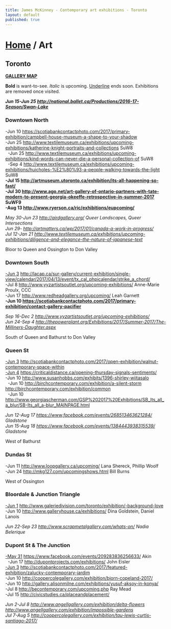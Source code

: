 ```yaml
---
title: James McKinney - Contemporary art exhibitions - Toronto
layout: default
published: true
---
```


# [Home](/) / Art

## Toronto

**[GALLERY MAP](https://www.google.com/maps/d/u/0/edit?mid=1sMiga7vQsqWdqEVQCqHsxjX2jeU)**

<p><span class="glyphicon glyphicon-info-sign" aria-hidden="true"></span> <strong>Bold</strong> is want-to-see. <em>Italic</em> is upcoming. <u>Underline</u> ends soon. Exhibitions are removed once visited.</p>

_**Jun 15-Jun 25 <http://national.ballet.ca/Productions/2016-17-Season/Swan-Lake>**_  

### Downtown North

-Jun 10 <https://scotiabankcontactphoto.com/2017/primary-exhibition/campbell-house-museum-a-shape-to-your-shadow>  
-Jun 25 <http://www.textilemuseum.ca/exhibitions/upcoming-exhibitions/katherine-knight-portraits-and-collections> SuW8  
  -Jun 25 <http://www.textilemuseum.ca/exhibitions/upcoming-exhibitions/kind-words-can-never-die-a-personal-collection-of> SuW8  
  -Sep 4 <http://www.textilemuseum.ca/exhibitions/upcoming-exhibitions/huicholes-%E2%80%93-a-people-walking-towards-the-light> SuW8  
**-Jul 15 <http://artmuseum.utoronto.ca/exhibition/its-all-happening-so-fast/>**  
**-Jul 30 <http://www.ago.net/art-gallery-of-ontario-partners-with-tate-modern-to-present-georgia-okeeffe-retrospective-in-summer-2017> SuWF9**  
**-Aug 13 <http://www.ryerson.ca/ric/exhibitions/eupcoming/>**  

_May 30-Jun 23 <http://airdgallery.org/> Queer Landscapes, Queer Intersections_  
_Jun 29- <http://artmatters.ca/wp/2017/01/canada-a-work-in-progress/>_  
_Jul 12-Jan 21 <http://www.textilemuseum.ca/exhibitions/upcoming-exhibitions/diligence-and-elegance-the-nature-of-japanese-text>_  

<span class="glyphicon glyphicon-info-sign" aria-hidden="true"></span> Bloor to Queen and Ossington to Don Valley

### Downtown South

<u>-Jun 3</u> <http://lacap.ca/sur-gallery/current-exhibition/single-view/calendar/2017/04/13/event/tx_cal_phpicalendar/strike_a_chord/>  
-Jul 8 <http://www.yyzartistsoutlet.org/upcoming-exhibitions/> Anne-Marie Proulx, CCC  
  -Jun 17 <http://www.redheadgallery.org/upcoming/> Leah Garnett  
**-Jun 10 <https://scotiabankcontactphoto.com/2017/primary-exhibition/contact-gallery-pacifier>**  

_Sep 16-Dec 2 <http://www.yyzartistsoutlet.org/upcoming-exhibitions/>_  
_Jun 24-Sep 4 <http://thepowerplant.org/Exhibitions/2017/Summer-2017/The-Milliners-Daughter.aspx>_  

<span class="glyphicon glyphicon-info-sign" aria-hidden="true"></span> South of Queen and Bathurst to Don Valley

### Queen St

<u>-Jun 3</u> <http://scotiabankcontactphoto.com/2017/open-exhibition/walnut-contemporary-space-within>  
<u>-Jun 4</u> <https://criticaldistance.ca/opening-thursday-signals-sentiments/>  
-Jun 10 <http://www.susanhobbs.com/exhibits/1396-shirley-wiitasalo>  
  -Jun 10 <http://birchcontemporary.com/exhibition/a-silent-storm> <http://birchcontemporary.com/exhibition/common>  
  -Jun 10 <http://www.georgiascherman.com/GSP%202017%20Exhibitions/SB_Its_all_a_blur/SB-Its_all_a-blur_MAINPAGE.html>  

_Jun 12-Aug 17 <https://www.facebook.com/events/268513463621284/> Gladstone_  
_Jun 15-Aug 18 <https://www.facebook.com/events/1384443938315539/> Gladstone_  

<span class="glyphicon glyphicon-info-sign" aria-hidden="true"></span> West of Bathurst

### Dundas St

-Jun 11 <http://www.loopgallery.ca/upcoming/> Lana Shereck, Phillip Woolf  
-Jun 24 <http://mkg127.com/upcomingshows.html> Bill Burns  

<span class="glyphicon glyphicon-info-sign" aria-hidden="true"></span> West of Ossington

### Bloordale & Junction Triangle

<u>-Jun 1</u> <http://www.galeriedivision.com/toronto/exhibition/-background-love>  
-Jun 10 <http://www.galleryhouse.ca/exhibitions/> Dina Goldstein, Daniel Lanois  

_Jun 22-Sep 23 <http://www.scrapmetalgallery.com/whats-on/> Nadia Belerique_  

### Dupont St & The Junction

<u>-May 31</u> <https://www.facebook.com/events/209283836256633/> Akin  
  -Jun 17 <http://dupontprojects.com/exhibitions/> John Eisler  
<u>-Jun 3</u> <http://scotiabankcontactphoto.com/2017/featured-exhibition/zalucky-contemporary-jardim>  
-Jun 10 <http://coopercolegallery.com/exhibition/bjorn-copeland-2017/>  
-Jun 10 <http://gallery.alisonmilne.com/exhibitions/yusuf-aksoy-in-konya/>  
-Jul 8 <http://becontemporary.com/upcoming.php> Ray Mead  
-Jul 15 <http://civicstudies.ca/placeandplacement/>  

_Jun 2-Jul 8 <http://www.angellgallery.com/exhibition/delta-flowers> <http://www.angellgallery.com/exhibition/impossible-gardens>_  
_Jul 7-Aug 5 <http://coopercolegallery.com/exhibition/tau-lewis-curtis-santiago-2017/>_  
